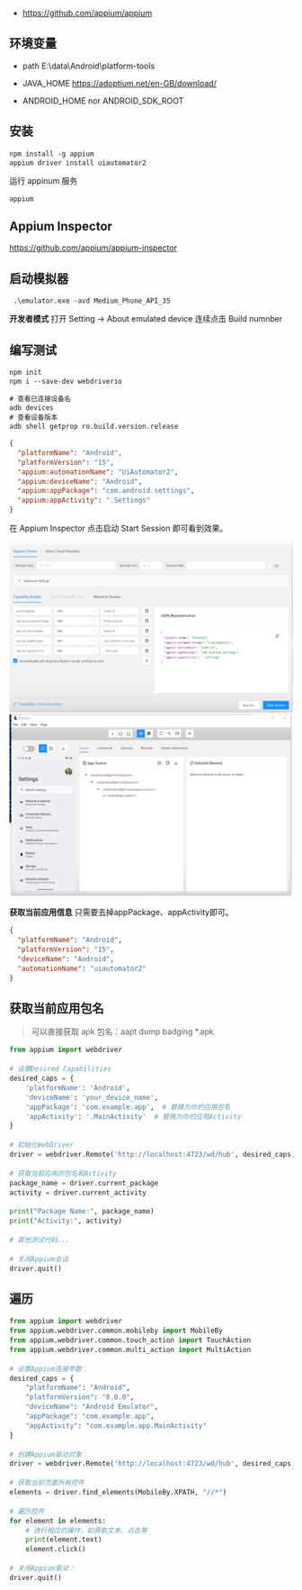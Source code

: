 
- https://github.com/appium/appium

## 环境变量

- path
E:\data\Android\platform-tools

- JAVA_HOME
https://adoptium.net/en-GB/download/

- ANDROID_HOME nor ANDROID_SDK_ROOT


## 安装

```shell
npm install -g appium
appium driver install uiautomator2
```
运行 appinum 服务
```shell
appium
```

## Appium Inspector

https://github.com/appium/appium-inspector

## 启动模拟器

```shell
 .\emulator.exe -avd Medium_Phone_API_35
```
**开发者模式**
打开 Setting -> About emulated device
连续点击 Build numnber 

## 编写测试

```shell
npm init
npm i --save-dev webdriverio
```

```shell
# 查看已连接设备名
adb devices
# 查看设备版本
adb shell getprop ro.build.version.release
```
```json
{
  "platformName": "Android",
  "platformVersion": "15",
  "appium:automationName": "UiAutomator2",
  "appium:deviceName": "Android",
  "appium:appPackage": "com.android.settings",
  "appium:appActivity": ".Settings"
}
```

在 Appium Inspector 点击启动 Start Session 即可看到效果。

![Appium-Inspector](./img/Appium%20Inspector.png?raw=true)
![Appium-Inspector](./img/Appium%20Inspector02.png?raw=true)

**获取当前应用信息**
只需要去掉appPackage、appActivity即可。
```json
{
  "platformName": "Android",
  "platformVersion": "15",
  "deviceName": "Android",
  "automationName": "uiautomator2"
}
```

## 获取当前应用包名

> 可以直接获取 apk 包名：aapt dump badging *.apk

```python
from appium import webdriver
 
# 设置Desired Capabilities
desired_caps = {
    'platformName': 'Android',
    'deviceName': 'your_device_name',
    'appPackage': 'com.example.app',  # 替换为你的应用包名
    'appActivity': '.MainActivity'  # 替换为你的应用Activity
}
 
# 初始化WebDriver
driver = webdriver.Remote('http://localhost:4723/wd/hub', desired_caps)
 
# 获取当前应用的包名和Activity
package_name = driver.current_package
activity = driver.current_activity
 
print("Package Name:", package_name)
print("Activity:", activity)
 
# 其他测试代码...
 
# 关闭Appium会话
driver.quit()
```

## 遍历

```python
from appium import webdriver
from appium.webdriver.common.mobileby import MobileBy
from appium.webdriver.common.touch_action import TouchAction
from appium.webdriver.common.multi_action import MultiAction

# 设置Appium连接参数：
desired_caps = {
    "platformName": "Android",
    "platformVersion": "8.0.0",
    "deviceName": "Android Emulator",
    "appPackage": "com.example.app",
    "appActivity": "com.example.app.MainActivity"
}

# 创建Appium驱动对象：
driver = webdriver.Remote('http://localhost:4723/wd/hub', desired_caps)

# 获取当前页面所有控件
elements = driver.find_elements(MobileBy.XPATH, "//*")

# 遍历控件
for element in elements:
    # 进行相应的操作，如获取文本、点击等
    print(element.text)
    element.click()

# 关闭Appium驱动：
driver.quit()
```
